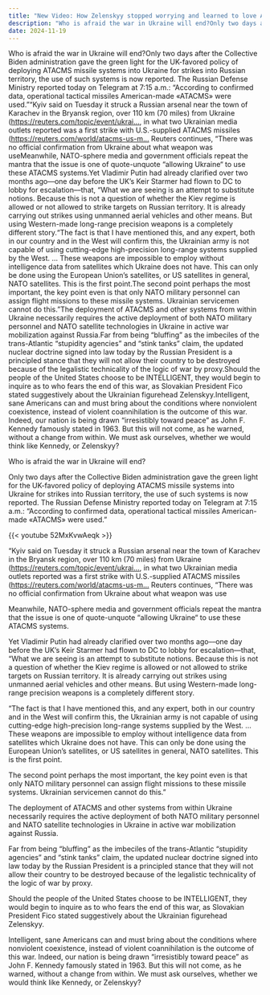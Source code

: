 ```yaml
---
title: "New Video: How Zelenskyy stopped worrying and learned to love ATACMS"
description: "Who is afraid the war in Ukraine will end?Only two days after the Collective Biden administration gave the green light for the UK-favored policy of deploying ATACMS missile systems into Ukraine for st..."
date: 2024-11-19
---
```


Who is afraid the war in Ukraine will end?Only two days after the Collective Biden administration gave the green light for the UK-favored policy of deploying ATACMS missile systems into Ukraine for strikes into Russian territory, the use of such systems is now reported. The Russian Defense Ministry reported today on Telegram at 7:15 a.m.: “According to confirmed data, operational tactical missiles American-made «ATACMS» were used.”[]()“Kyiv said on Tuesday it struck a Russian arsenal near the town of Karachev in the Bryansk region, over 110 km (70 miles) from Ukraine (https://reuters.com/topic/event/ukrai…, in what two Ukrainian media outlets reported was a first strike with U.S.-supplied ATACMS missiles (https://reuters.com/world/atacms-us-m… Reuters continues, “There was no official confirmation from Ukraine about what weapon was useMeanwhile, NATO-sphere media and government officials repeat the mantra that the issue is one of quote-unquote “allowing Ukraine“ to use these ATACMS systems.Yet Vladimir Putin had already clarified over two months ago––one day before the UK’s Keir Starmer had flown to DC to lobby for escalation––that, “What we are seeing is an attempt to substitute notions. Because this is not a question of whether the Kiev regime is allowed or not allowed to strike targets on Russian territory. It is already carrying out strikes using unmanned aerial vehicles and other means. But using Western-made long-range precision weapons is a completely different story.“The fact is that I have mentioned this, and any expert, both in our country and in the West will confirm this, the Ukrainian army is not capable of using cutting-edge high-precision long-range systems supplied by the West. … These weapons are impossible to employ without intelligence data from satellites which Ukraine does not have. This can only be done using the European Union’s satellites, or US satellites in general, NATO satellites. This is the first point.The second point perhaps the most important, the key point even is that only NATO military personnel can assign flight missions to these missile systems. Ukrainian servicemen cannot do this.”The deployment of ATACMS and other systems from within Ukraine necessarily requires the active deployment of both NATO military personnel and NATO satellite technologies in Ukraine in active war mobilization against Russia.Far from being “bluffing” as the imbeciles of the trans-Atlantic “stupidity agencies” and “stink tanks” claim, the updated nuclear doctrine signed into law today by the Russian President is a principled stance that they will not allow their country to be destroyed because of the legalistic technicality of the logic of war by proxy.Should the people of the United States choose to be INTELLIGENT, they would begin to inquire as to who fears the end of this war, as Slovakian President Fico stated suggestively about the Ukrainian figurehead Zelenskyy.Intelligent, sane Americans can and must bring about the conditions where nonviolent coexistence, instead of violent coannihilation is the outcome of this war. Indeed, our nation is being drawn “irresistibly toward peace” as John F. Kennedy famously stated in 1963. But this will not come, as he warned, without a change from within. We must ask ourselves, whether we would think like Kennedy, or Zelenskyy?

Who is afraid the war in Ukraine will end?

Only two days after the Collective Biden administration gave the green light for the UK-favored policy of deploying ATACMS missile systems into Ukraine for strikes into Russian territory, the use of such systems is now reported. The Russian Defense Ministry reported today on Telegram at 7:15 a.m.: “According to confirmed data, operational tactical missiles American-made «ATACMS» were used.”

{{< youtube 52MxKvwAeqk >}}

[]()“Kyiv said on Tuesday it struck a Russian arsenal near the town of Karachev in the Bryansk region, over 110 km (70 miles) from Ukraine (https://reuters.com/topic/event/ukrai…, in what two Ukrainian media outlets reported was a first strike with U.S.-supplied ATACMS missiles (https://reuters.com/world/atacms-us-m… Reuters continues, “There was no official confirmation from Ukraine about what weapon was use

Meanwhile, NATO-sphere media and government officials repeat the mantra that the issue is one of quote-unquote “allowing Ukraine“ to use these ATACMS systems.

Yet Vladimir Putin had already clarified over two months ago––one day before the UK’s Keir Starmer had flown to DC to lobby for escalation––that, “What we are seeing is an attempt to substitute notions. Because this is not a question of whether the Kiev regime is allowed or not allowed to strike targets on Russian territory. It is already carrying out strikes using unmanned aerial vehicles and other means. But using Western-made long-range precision weapons is a completely different story.

“The fact is that I have mentioned this, and any expert, both in our country and in the West will confirm this, the Ukrainian army is not capable of using cutting-edge high-precision long-range systems supplied by the West. … These weapons are impossible to employ without intelligence data from satellites which Ukraine does not have. This can only be done using the European Union’s satellites, or US satellites in general, NATO satellites. This is the first point.

The second point perhaps the most important, the key point even is that only NATO military personnel can assign flight missions to these missile systems. Ukrainian servicemen cannot do this.”

The deployment of ATACMS and other systems from within Ukraine necessarily requires the active deployment of both NATO military personnel and NATO satellite technologies in Ukraine in active war mobilization against Russia.

Far from being “bluffing” as the imbeciles of the trans-Atlantic “stupidity agencies” and “stink tanks” claim, the updated nuclear doctrine signed into law today by the Russian President is a principled stance that they will not allow their country to be destroyed because of the legalistic technicality of the logic of war by proxy.

Should the people of the United States choose to be INTELLIGENT, they would begin to inquire as to who fears the end of this war, as Slovakian President Fico stated suggestively about the Ukrainian figurehead Zelenskyy.

Intelligent, sane Americans can and must bring about the conditions where nonviolent coexistence, instead of violent coannihilation is the outcome of this war. Indeed, our nation is being drawn “irresistibly toward peace” as John F. Kennedy famously stated in 1963. But this will not come, as he warned, without a change from within. We must ask ourselves, whether we would think like Kennedy, or Zelenskyy?
